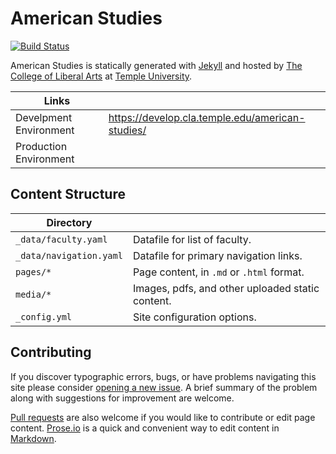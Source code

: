# American Studies

[![Build Status][travis-img]][travis]

American Studies is statically generated with [Jekyll](https://jekyllrb.com) and hosted by [The College of Liberal Arts](https://liberalarts.temple.edu) at [Temple University](https://temple.edu).

| Links|  |
| --- | --- |
| Develpment Environment | https://develop.cla.temple.edu/american-studies/ |
| Production Environment |  |

## Content Structure

| Directory |  |
| --- | --- |
| ````_data/faculty.yaml```` | Datafile for list of faculty. |
| ````_data/navigation.yaml```` | Datafile for primary   navigation links. |
| ````pages/*```` | Page content, in ````.md```` or ````.html```` format. |
| ````media/*```` | Images, pdfs, and other uploaded static content. |
| ````_config.yml```` | Site configuration options. |

## Contributing

If you discover typographic errors, bugs, or have problems navigating this site please consider [opening a new issue][issue]. A brief summary of the problem along with suggestions for improvement are welcome.

[Pull requests][pr] are also welcome if you would like to contribute or edit page content. [Prose.io][prose] is a quick and convenient way to edit content in [Markdown][md].


[travis]: https://travis-ci.org/TULiberalArts/American-Studies
[travis-img]: https://travis-ci.org/TULiberalArts/American-Studies.svg?branch=master
[jekyll]: https://https://jekyllrb.com
[issue]: https://github.com/TULiberalArts/American-Studies/issues
[pr]: https://help.github.com/articles/about-pull-requests/
[prose]: https://prose.io/#TULiberalArts/American-Studies
[md]: http://whatismarkdown.com/
